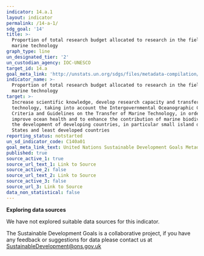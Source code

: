 ```yaml
---
indicator: 14.a.1
layout: indicator
permalink: /14-a-1/
sdg_goal: '14'
title: >-
  Proportion of total research budget allocated to research in the field of
  marine technology
graph_type: line
un_designated_tier: '2'
un_custodian_agency: IOC-UNESCO
target_id: 14.a
goal_meta_link: 'http://unstats.un.org/sdgs/files/metadata-compilation/Metadata-Goal-14.pdf'
indicator_name: >-
  Proportion of total research budget allocated to research in the field of
  marine technology
target: >-
  Increase scientific knowledge, develop research capacity and transfer marine
  technology, taking into account the Intergovernmental Oceanographic Commission
  Criteria and Guidelines on the Transfer of Marine Technology, in order to
  improve ocean health and to enhance the contribution of marine biodiversity to
  the development of developing countries, in particular small island developing
  States and least developed countries
reporting_status: notstarted
un_sd_indicator_code: C140a01
goal_meta_link_text: United Nations Sustainable Development Goals Metadata (pdf 288kB)
published: true
source_active_1: true
source_url_text_1: Link to Source
source_active_2: false
source_url_text_2: Link to Source
source_active_3: false
source_url_3: Link to Source
data_non_statistical: false
---
```

**Exploring data sources**

We have not explored suitable data sources for this indicator. 

The Sustainable Development Goals is a collaborative project, if you have any feedback or suggestions for data please contact us at <SustainableDevelopment@ons.gov.uk>
